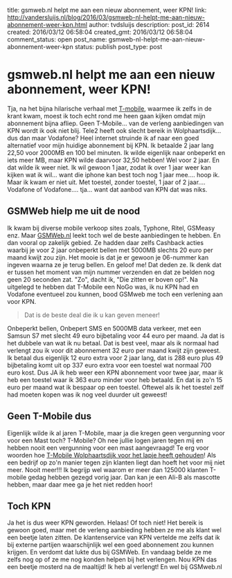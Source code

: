 title: gsmweb.nl helpt me aan een nieuw abonnement, weer KPN!
link: http://vandersluijs.nl/blog/2016/03/gsmweb-nl-helpt-me-aan-nieuw-abonnement-weer-kpn.html
author: tvdsluijs
description: 
post_id: 2614
created: 2016/03/12 06:58:04
created_gmt: 2016/03/12 06:58:04
comment_status: open
post_name: gsmweb-nl-helpt-me-aan-nieuw-abonnement-weer-kpn
status: publish
post_type: post

# gsmweb.nl helpt me aan een nieuw abonnement, weer KPN!

Tja, na het bijna hilarische verhaal met [T-mobile](http://www.pzc.nl/regio/bevelanden/t-mobile-houdt-wolphaartsdijk-voor-het-lapje-1.5774994), waarmee ik zelfs in de krant kwam, moest ik toch echt rond me heen gaan kijken omdat mijn abonnement bijna afliep. Geen T-Mobile... van de verleng aanbiedingen van KPN wordt ik ook niet blij. Tele2 heeft ook slecht bereik in Wolphaartsdijk... dus dan maar Vodafone? Heel internet struinde ik af naar een goed alternatief voor mijn huidige abonnement bij KPN. Ik betaalde 2 jaar lang 22,50 voor 2000MB en 100 bel minuten. Ik wilde eigenlijk naar onbeperkt en iets meer MB, maar KPN wilde daarvoor 32,50 hebben! Wel voor 2 jaar. En dat wilde ik weer niet. Ik wil gewoon 1 jaar, zodat ik over 1 jaar weer kan kijken wat ik wil... want die iphone kan best toch nog 1 jaar mee.... hoop ik. Maar ik kwam er niet uit. Met toestel, zonder toestel, 1 jaar of 2 jaar.... Vodafone of Vodafone.... tja... want dat aanbod van KPN dat was niks. 

## GSMWeb hielp me uit de nood

Ik kwam bij diverse mobile verkoop sites zoals, Typhone, Ritel, GSMeasy enz. Maar [GSMWeb.nl](https://www.gsmweb.nl/) leekt toch wel de beste aanbiedingen te hebben. En dan vooral op zakelijk gebied. Ze hadden daar zelfs Cashback acties waarbij je voor 2 jaar onbeperkt bellen met 5000MB slechts 20 euro per maand kwijt zou zijn. Het mooie is dat je er gewoon je 06-nummer kan ingeven waarna ze je terug bellen. En geloof me! Dat deden ze. Ik denk dat er tussen het moment van mijn nummer verzenden en dat ze belden nog geen 20 seconden zat. "Zo", dacht ik, "Die zitten er boven op!". Na uitgelegd te hebben dat T-Mobile een NoGo was, ik nu KPN had en Vodafone eventueel zou kunnen, bood GSMweb me toch een verlening aan voor KPN. 

> Dat is de beste deal die ik u kan geven meneer!

Onbeperkt bellen, Onbepert SMS en 5000MB data verkeer, met een Samsun S7 met slecht 49 euro bijbetaling voor 44 euro per maand. Ja dat is het dubbele van wat ik nu betaal. Dat is best veel, maar als ik normaal had verlengt zou ik voor dit abonnement 32 euro per maand kwijt zijn geweest. Ik betaal dus eigenlijk 12 euro extra voor 2 jaar lang, dat is 288 euro plus 49 bijbetaling komt uit op 337 euro extra voor een toestel wat normaal 700 euro kost. Dus JA ik heb weer een KPN abonnement voor twee jaar, maar ik heb een toestel waar ik 363 euro minder voor heb betaald. En dat is zo'n 15 euro per maand wat ik bespaar op een toestel. Oftewel als ik het toestel zelf had moeten kopen was ik nog veel duurder uit geweest! 

## Geen T-Mobile dus

Eigenlijk wilde ik al jaren T-Mobile, maar ja die kregen geen vergunning voor voor een Mast toch? T-Mobile? Oh nee jullie logen jaren tegen mij en hebben nooit een vergunning voor een mast aangevraagd! Te erg voor woorden hoe [T-Mobile Wolphaartsdijk voor het lapje heeft gehouden](http://www.pzc.nl/regio/bevelanden/t-mobile-houdt-wolphaartsdijk-voor-het-lapje-1.5774994)! Als een bedrijf op zo'n manier tegen zijn klanten liegt dan hoeft het voor mij niet meer. Nooit meer!!! Ik begrijp wel waarom er meer dan 125000 klanten T-mobile gedag hebben gezegd vorig jaar. Dan kan je een Ali-B als mascotte hebben, maar daar mee ga je het niet redden hoor! 

## Toch KPN

Ja het is dus weer KPN geworden. Helaas! Of toch niet! Het bereik is gewoon goed, maar met de verleng aanbieding hebben ze me als klant wel een beetje laten zitten. De klantenservice van KPN vertelde me zelfs dat ik bij externe partijen waarschijnlijk wel een goed abonnement zou kunnen krijgen. En verdomt dat lukte dus bij GSMWeb. En vandaag belde ze me zelfs nog op of ze me nog konden helpen bij het verlengen. Nou KPN das een beetje mosterd na de maaltijd! Ik heb al verlengt! En wel bij GSMweb.nl